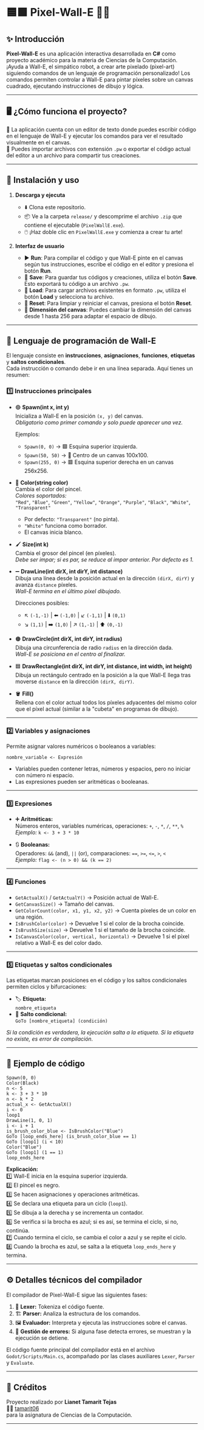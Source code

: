 # 🟦🟩 Pixel-Wall-E 🎨🤖

## ✨ Introducción

**Pixel-Wall-E** es una aplicación interactiva desarrollada en **C#** como proyecto académico para la materia de Ciencias de la Computación.  
¡Ayuda a Wall-E, el simpático robot, a crear arte pixelado (pixel-art) siguiendo comandos de un lenguaje de programación personalizado! Los comandos permiten controlar a Wall-E para pintar píxeles sobre un canvas cuadrado, ejecutando instrucciones de dibujo y lógica.  

---

## 🖥️ ¿Cómo funciona el proyecto?

📝 La aplicación cuenta con un editor de texto donde puedes escribir código en el lenguaje de Wall-E y ejecutar los comandos para ver el resultado visualmente en el canvas.  
📂 Puedes importar archivos con extensión `.pw` o exportar el código actual del editor a un archivo para compartir tus creaciones.

---

## 🚀 Instalación y uso

1. **Descarga y ejecuta**
   - ⬇️ Clona este repositorio.
   - 📦 Ve a la carpeta `release/` y descomprime el archivo `.zip` que contiene el ejecutable (`PixelWallE.exe`).
   - 🖱️ ¡Haz doble clic en `PixelWallE.exe` y comienza a crear tu arte!

2. **Interfaz de usuario**
   - ▶️ **Run**: Para compilar el código y que Wall-E pinte en el canvas según tus instrucciones, escribe el código en el editor y presiona el botón **Run**.
   - 💾 **Save**: Para guardar tus códigos y creaciones, utiliza el botón **Save**. Esto exportará tu código a un archivo `.pw`.
   - 📂 **Load**: Para cargar archivos existentes en formato `.pw`, utiliza el botón **Load** y selecciona tu archivo.
   - 🧹 **Reset**: Para limpiar y reiniciar el canvas, presiona el botón **Reset**.
   - 📏 **Dimensión del canvas**: Puedes cambiar la dimensión del canvas desde 1 hasta 256 para adaptar el espacio de dibujo.

---

## 👾 Lenguaje de programación de Wall-E

El lenguaje consiste en **instrucciones**, **asignaciones**, **funciones**, **etiquetas** y **saltos condicionales**.  
Cada instrucción o comando debe ir en una línea separada. Aquí tienes un resumen:

### 1️⃣ Instrucciones principales

- 🟢 **Spawn(int x, int y)**  
  Inicializa a Wall-E en la posición `(x, y)` del canvas.  
  _Obligatorio como primer comando y solo puede aparecer una vez._

  Ejemplos:
  - `Spawn(0, 0)` → 🟩 Esquina superior izquierda.
  - `Spawn(50, 50)` → 🔲 Centro de un canvas 100x100.
  - `Spawn(255, 0)` → 🟥 Esquina superior derecha en un canvas 256x256.

- 🎨 **Color(string color)**  
  Cambia el color del pincel.  
  _Colores soportados:_  
  `"Red"`, `"Blue"`, `"Green"`, `"Yellow"`, `"Orange"`, `"Purple"`, `"Black"`, `"White"`, `"Transparent"`  
  - Por defecto: `"Transparent"` (no pinta).
  - `"White"` funciona como borrador.  
  - El canvas inicia blanco.

- 🖌️ **Size(int k)**  
  Cambia el grosor del pincel (en píxeles).  
  _Debe ser impar; si es par, se reduce al impar anterior. Por defecto es 1._

- ➖ **DrawLine(int dirX, int dirY, int distance)**  
  Dibuja una línea desde la posición actual en la dirección `(dirX, dirY)` y avanza `distance` píxeles.  
  _Wall-E termina en el último píxel dibujado._

  Direcciones posibles:
  - ↖️ `(-1,-1)` | ⬅️ `(-1,0)` | ↙️ `(-1,1)` | ⬇️ `(0,1)`  
  - ↘️ `(1,1)`  | ➡️ `(1,0)`  | ↗️ `(1,-1)` | ⬆️ `(0,-1)`

- 🟠 **DrawCircle(int dirX, int dirY, int radius)**  
  Dibuja una circunferencia de radio `radius` en la dirección dada.  
  _Wall-E se posiciona en el centro al finalizar._

- 🟦 **DrawRectangle(int dirX, int dirY, int distance, int width, int height)**  
  Dibuja un rectángulo centrado en la posición a la que Wall-E llega tras moverse `distance` en la dirección `(dirX, dirY)`.

- 🪣 **Fill()**  
  Rellena con el color actual todos los píxeles adyacentes del mismo color que el píxel actual (similar a la "cubeta" en programas de dibujo).

---

### 2️⃣ Variables y asignaciones

Permite asignar valores numéricos o booleanos a variables:

```text
nombre_variable <- Expresión
```

- Variables pueden contener letras, números y espacios, pero no iniciar con número ni espacio.
- Las expresiones pueden ser aritméticas o booleanas.

---

### 3️⃣ Expresiones

- ➕ **Aritméticas:**  
  Números enteros, variables numéricas, operaciones: `+`, `-`, `*`, `/`, `**`, `%`  
  _Ejemplo:_ `k <- 3 + 3 * 10`

- 🔃 **Booleanas:**  
  Operadores: `&&` (and), `||` (or), comparaciones: `==`, `>=`, `<=`, `>`, `<`  
  _Ejemplo:_ `flag <- (n > 0) && (k == 2)`

---

### 4️⃣ Funciones

- `GetActualX()` / `GetActualY()` → Posición actual de Wall-E.
- `GetCanvasSize()` → Tamaño del canvas.
- `GetColorCount(color, x1, y1, x2, y2)` → Cuenta píxeles de un color en una región.
- `IsBrushColor(color)` → Devuelve 1 si el color de la brocha coincide.
- `IsBrushSize(size)` → Devuelve 1 si el tamaño de la brocha coincide.
- `IsCanvasColor(color, vertical, horizontal)` → Devuelve 1 si el píxel relativo a Wall-E es del color dado.

---

### 5️⃣ Etiquetas y saltos condicionales

Las etiquetas marcan posiciones en el código y los saltos condicionales permiten ciclos y bifurcaciones:

- 🏷️ **Etiqueta:**  
  `nombre_etiqueta`
- 🔁 **Salto condicional:**  
  `GoTo [nombre_etiqueta] (condición)`

_Si la condición es verdadera, la ejecución salta a la etiqueta. Si la etiqueta no existe, es error de compilación._

---

## 📝 Ejemplo de código

```text
Spawn(0, 0)
Color(Black)
n <- 5
k <- 3 + 3 * 10
n <- k * 2
actual_x <- GetActualX()
i <- 0
loop1
DrawLine(1, 0, 1)
i <- i + 1
is_brush_color_blue <- IsBrushColor("Blue")
GoTo [loop_ends_here] (is_brush_color_blue == 1)
GoTo [loop1] (i < 10)
Color("Blue")
GoTo [loop1] (1 == 1)
loop_ends_here
```

**Explicación:**  
1️⃣ Wall-E inicia en la esquina superior izquierda.  
2️⃣ El pincel es negro.  
3️⃣ Se hacen asignaciones y operaciones aritméticas.  
4️⃣ Se declara una etiqueta para un ciclo (`loop1`).  
5️⃣ Se dibuja a la derecha y se incrementa un contador.  
6️⃣ Se verifica si la brocha es azul; si es así, se termina el ciclo, si no, continúa.  
7️⃣ Cuando termina el ciclo, se cambia el color a azul y se repite el ciclo.  
8️⃣ Cuando la brocha es azul, se salta a la etiqueta `loop_ends_here` y termina.

---

## ⚙️ Detalles técnicos del compilador

El compilador de Pixel-Wall-E sigue las siguientes fases:
1. 🧩 **Lexer:** Tokeniza el código fuente.
2. 🏗️ **Parser:** Analiza la estructura de los comandos.
3. 🖼️ **Evaluador:** Interpreta y ejecuta las instrucciones sobre el canvas.
4. 🛑 **Gestión de errores:** Si alguna fase detecta errores, se muestran y la ejecución se detiene.

El código fuente principal del compilador está en el archivo  
`Godot/Scripts/Main.cs`, acompañado por las clases auxiliares `Lexer`, `Parser` y `Evaluate`.

---

## 🙌 Créditos

Proyecto realizado por **Lianet Tamarit Tejas**  
👩‍💻 [tamarit06](https://github.com/tamarit06)  
para la asignatura de Ciencias de la Computación.

---
